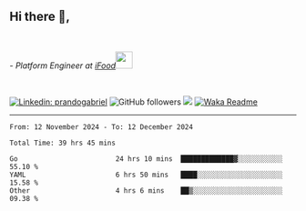 <h2>Hi there  👋,</h2> </br>

<p><em>- Platform Engineer at <a href="https://www.ifood.com.br/">iFood</a><img src="https://media.giphy.com/media/WUlplcMpOCEmTGBtBW/giphy.gif" width="30"> 
</em></p></br>


[![Linkedin: prandogabriel](https://img.shields.io/badge/-prandogabriel-blue?style=flat-square&logo=Linkedin&logoColor=white&link=https://www.linkedin.com/in/prandogabriel/)](https://www.linkedin.com/in/prandogabriel)
![GitHub followers](https://img.shields.io/github/followers/prandogabriel?label=Follow&style=social)
![](https://visitor-badge.glitch.me/badge?page_id=prandogabriel.prandogabriel)
[![Waka Readme](https://github.com/prandogabriel/prandogabriel/actions/workflows/update-stats.yml.yml/badge.svg)](https://github.com/prandogabriel/prandogabriel/actions/workflows/update-stats.yml.yml)

---

<!--START_SECTION:waka-->

```golang
From: 12 November 2024 - To: 12 December 2024

Total Time: 39 hrs 45 mins

Go                        24 hrs 10 mins  █████████████▓░░░░░░░░░░░   55.10 %
YAML                      6 hrs 50 mins   ████░░░░░░░░░░░░░░░░░░░░░   15.58 %
Other                     4 hrs 6 mins    ██▒░░░░░░░░░░░░░░░░░░░░░░   09.38 %
```

<!--END_SECTION:waka-->
